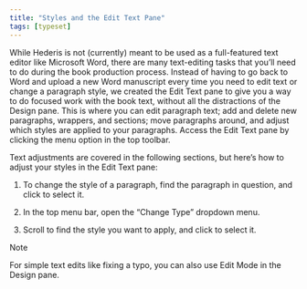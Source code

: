 ```yaml
---
title: "Styles and the Edit Text Pane"
tags: [typeset]
---
```

 
<html><body><section data-type="chapter" class="hsecchapter" data-hederis-type="hsecchapter" id="edit-text-mode" data-pi-attrs="id: edit-text-mode; data-tags: typeset;" role="doc-chapter" data-tags="typeset" data-author-name=" " data-book-title=" " title="Styles and the Edit Text Pane"><p class="hblkp" data-hederis-type="hblkp" id="pGqkU6foc">While Hederis is not (currently) meant to be used as a full-featured text editor like Microsoft Word, there are many text-editing tasks that you&#8217;ll need to do during the book production process. Instead of having to go back to Word and upload a new Word manuscript every time you need to edit text or change a paragraph style, we created the Edit Text pane to give you a way to do focused work with the book text, without all the distractions of the Design pane. This is where you can edit paragraph text; add and delete new paragraphs, wrappers, and sections; move paragraphs around, and adjust which styles are applied to your paragraphs. Access the Edit Text pane by clicking the menu option in the top toolbar.</p><p class="hblkp" data-hederis-type="hblkp" id="p3T66XoWA">Text adjustments are covered in the following sections, but here&#8217;s how to adjust your styles in the Edit Text pane:</p><ol class="hwprnumlist" data-hederis-type="hwprnumlist" id="pMt3MBcAZ"><li class="hblkoli" data-hederis-type="hblkoli" id="limODOjBZo"><p class="hblkoli" data-hederis-type="hblklip" id="pso7Oh4j4">To change the style of a paragraph, find the paragraph in question, and click to select it.</p></li><li class="hblkoli" data-hederis-type="hblkoli" id="lis9t88QAS"><p class="hblkoli" data-hederis-type="hblklip" id="ph4QNfIUu">In the top menu bar, open the &#8220;Change Type&#8221; dropdown menu.</p></li><li class="hblkoli" data-hederis-type="hblkoli" id="liyCfml4MK"><p class="hblkoli" data-hederis-type="hblklip" id="pAI8A5K41">Scroll to find the style you want to apply, and click to select it.</p></li></ol><aside class="hwprbox box" data-hederis-type="hwprbox" id="pDNRmNv3P" data-type="sidebar"><p class="hblktype" data-hederis-type="hblktype" id="pidxXSTSO">Note</p><p class="hblkp" data-hederis-type="hblkp" id="pd9pd2BHv">For simple text edits like fixing a typo, you can also use Edit Mode in the Design pane.</p></aside></section></body></html>
